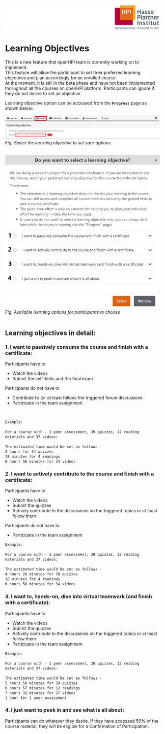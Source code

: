 ![HPI Logo](../img/HPI_Logo.png)

# Learning Objectives  

This is a new feature that openHPI team is currently working on to implement.  
This feature will allow the participant to set their preferred learning objectives and plan accordingly for an enrolled course.  
At the moment, it is still in the beta phase and have not been implemented thorughout all the courses on openHPI platform. Participants can ignore if they do not desire to set an objective.  

Learning objective option can be accessed from the **`Progress`** page as shown below:  

![Learning objective](../img/features/itemtypes/learning_objective1.png)  
*Fig. Select the learning objective to set your options*  
<br>  

![Learning Objective Details](../img/features/progress/learn_objective_details.png)  
*Fig. Available learning options for participants to choose*  
<br>

## Learning objectives in detail:
### 1. **I want to passively consume the course and finish with a certificate**:    

Participants have to 
* Watch the videos 
* Submit the self-tests and the final exam  

Participants do not have to 
* Contribute to (or at least follow) the triggered forum discussions 
* Participate in the team assignment
  
<br>  

```
Example:  

For a course with - 1 peer assessment, 39 quizzes, 12 reading materials and 37 videos: 

The estimated time would be set as follows - 
2 hours for 24 quizzes  
18 minutes for 4 readings  
6 hours 56 minutes for 34 videos
````  

### 2. **I want to actively contribute to the course and finish with a certificate**:  
Participants have to   
* Watch the videos
* Submit the quizzes 
* Actively contribute to the discussions on the triggered topics or at least follow them 

Participants do not have to 
* Participate in the team assignment

```
Example:  

For a course with - 1 peer assessment, 39 quizzes, 12 reading materials and 37 videos: 

The estimated time would be set as follows - 
4 hours 28 minutes for 38 quizzes  
18 minutes for 4 readings  
6 hours 56 minutes for 34 videos 
```  

### 3. **I want to, hands-on, dive into virtual teamwork (and finish with a certificate)**:  
Participants have to   
* Watch the videos
* Submit the quizzes 
* Actively contribute to the discussions on the triggered topics or at least follow them 
* Participate in the team assignment

```
Example:  

For a course with - 1 peer assessment, 39 quizzes, 12 reading materials and 37 videos: 

The estimated time would be set as follows - 
5 hours 58 minutes for 39 quizzes  
6 hours 57 minutes for 12 readings  
7 hours 32 minutes for 37 videos
1 hour for 1 peer assessment 
```  

### 4. **I just want to peek in and see what is all about**:  
Participants can do whatever they desire. If they have accessed 50% of the course material, they will be eligible for a Confirmation of Participation.